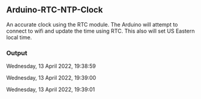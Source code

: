 ## Arduino-RTC-NTP-Clock
An accurate clock using the RTC module. The Arduino will attempt to connect to wifi and update the time using RTC. This also will set US Eastern local time.

### Output
Wednesday, 13 April 2022, 19:38:59

Wednesday, 13 April 2022, 19:39:00

Wednesday, 13 April 2022, 19:39:01

